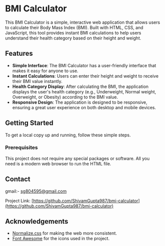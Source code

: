 
# BMI Calculator

This BMI Calculator is a simple, interactive web application that allows users to calculate their Body Mass Index (BMI). Built with HTML, CSS, and JavaScript, this tool provides instant BMI calculations to help users understand their health category based on their height and weight.

## Features

- **Simple Interface**: The BMI Calculator has a user-friendly interface that makes it easy for anyone to use.
- **Instant Calculations**: Users can enter their height and weight to receive their BMI value instantly.
- **Health Category Display**: After calculating the BMI, the application displays the user's health category (e.g., Underweight, Normal weight, Overweight, or Obesity) according to the BMI value.
- **Responsive Design**: The application is designed to be responsive, ensuring a great user experience on both desktop and mobile devices.

## Getting Started

To get a local copy up and running, follow these simple steps.

### Prerequisites

This project does not require any special packages or software. All you need is a modern web browser to run the HTML file.



## Contact
gmail:- sg804595@gmail.com

Project Link: [https://github.com/ShivamGupta987/bmi-calculator](https://github.com/ShivamGupta987/bmi-calculator)

## Acknowledgements

- [Normalize.css](https://necolas.github.io/normalize.css/) for making the web more consistent.
- [Font Awesome](https://fontawesome.com/) for the icons used in the project.
```

